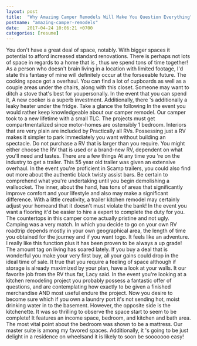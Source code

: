 ```yaml
---
layout: post
title:  "Why Amazing Camper Remodels Will Make You Question Everything"
postname: "amazing-camper-remodels"
date:   2017-04-24 10:06:21 +0700
categories: [resume]
---
```

You don't have a great deal of space, notably. With bigger spaces it potential to afford increased standard renovations. There is perhaps not lots of space in regards to a home that is , thus we spend tons of time together! As a person who doesn't brain living in a location with limited footage, I'd state this fantasy of mine will definitely occur at the forseeable future. The cooking space got a overhaul. You can find a lot of cupboards as well as a couple areas under the chairs, along with this closet. Someone may want to ditch a stove that's best for youpersonally. In the event that you can spend it, A new cooker is a superb investment. Additionally, there 's additionally a leaky heater under the fridge. Take a glance the following In the event you would rather keep knowledgeable about our camper remodel. Our camper took to a new lifetime with a small TLC. The projects must get compartmentalized since motor-homes are ostensibly 1 bedroom. Interiors that are very plain are included by Practically all RVs. Possessing just a RV makes it simpler to park immediately you want without building an spectacle. Do not purchase a RV that is larger than you require. You might either choose the RV that is used or a brand-new RV, dependent on what you'll need and tastes. There are a few things At any time you 're on the industry to get a trailer. This 55 year old trailer was given an extensive overhaul. In the event you're proficient in Scamp trailers, you could also find out more about the authentic black twisty assist bars. Be certain to comprehend what you're undertaking until you begin demolishing a wallsocket. The inner, about the hand, has tons of areas that significantly improve comfort and your lifestyle and also may make a significant difference. With a little creativity, a trailer kitchen remodel may certainly adjust your homeand that it doesn't must violate the bank! In the event you want a flooring it'd be easier to hire a expert to complete the duty for you. The countertops in this camper come actually pristine and not ugly. Camping was a very match. In which you decide to go on your own RV roadtrip depends mostly in your own geographical area, the length of time you obtained for the journey and if you want togo. It feels like an adventure. I really like this function plus it has been proven to be always a up grade! The amount tag on living has soared lately. If you buy a deal that is wonderful you make your very first buy, all your gains could drop in the ideal time of sale. It true that you require a feeling of space although if storage is already maximized by your plan, have a look at your walls. It our favorite job from the RV thus far, Lacy said. In the event you're looking at a kitchen remodeling project you probably possess a fantastic offer of questions, and are contemplating how exactly to be given a finished merchandise AND most useful endure the project. Now you desire to become sure which if you own a laundry port it's not sending hot, moist drinking water in to the basement. However, the opposite side is the kitchenette. It was so thrilling to observe the space start to seem to be complete! It features an income space, bedroom, and kitchen and bath area. The most vital point about the bedroom was shown to be a mattress. Our master suite is among my favored spaces. Additionally, it 's going to be just delight in a residence on wheelsand it is likely to soon be sooooooo easy!
